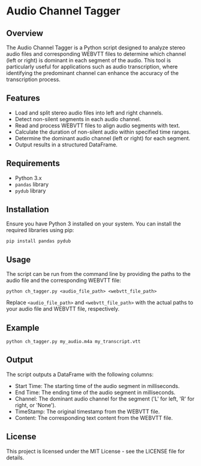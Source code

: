 # Audio Channel Tagger

## Overview
The Audio Channel Tagger is a Python script designed to analyze stereo audio files and corresponding WEBVTT files to determine which channel (left or right) is dominant in each segment of the audio. This tool is particularly useful for applications such as audio transcription, where identifying the predominant channel can enhance the accuracy of the transcription process.

## Features
- Load and split stereo audio files into left and right channels.
- Detect non-silent segments in each audio channel.
- Read and process WEBVTT files to align audio segments with text.
- Calculate the duration of non-silent audio within specified time ranges.
- Determine the dominant audio channel (left or right) for each segment.
- Output results in a structured DataFrame.

## Requirements
- Python 3.x
- `pandas` library
- `pydub` library

## Installation
Ensure you have Python 3 installed on your system. You can install the required libraries using pip:

```
pip install pandas pydub
```

## Usage
The script can be run from the command line by providing the paths to the audio file and the corresponding WEBVTT file:

```
python ch_tagger.py <audio_file_path> <webvtt_file_path>
```

Replace `<audio_file_path>` and `<webvtt_file_path>` with the actual paths to your audio file and WEBVTT file, respectively.

## Example
```
python ch_tagger.py my_audio.m4a my_transcript.vtt
```

## Output
The script outputs a DataFrame with the following columns:

- Start Time: The starting time of the audio segment in milliseconds.
- End Time: The ending time of the audio segment in milliseconds.
- Channel: The dominant audio channel for the segment ('L' for left, 'R' for right, or 'None').
- TimeStamp: The original timestamp from the WEBVTT file.
- Content: The corresponding text content from the WEBVTT file.

## License
This project is licensed under the MIT License - see the LICENSE file for details.


